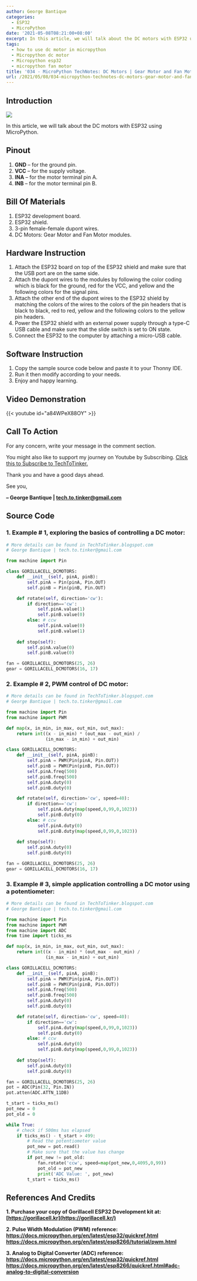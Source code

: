 ```yaml
---
author: George Bantique
categories:
  - ESP32
  - MicroPython
date: '2021-05-08T08:21:00+08:00'
excerpt: In this article, we will talk about the DC motors with ESP32 using MicroPython.
tags:
  - how to use dc motor in micropython
  - Micropython dc motor
  - Micropython esp32
  - micropython fan motor
title: '034 - MicroPython TechNotes: DC Motors | Gear Motor and Fan Motor'
url: /2021/05/08/034-micropython-technotes-dc-motors-gear-motor-and-fan-motor/
---
```


## **Introduction**

![](https://techtotinker.com/wp-content/uploads/2021/05/034-2BMicroPython-2BTechNotes-2BDC-2BMotors.png)

In this article, we will talk about the DC motors with ESP32 using MicroPython.

## **Pinout**
1. **GND** – for the ground pin.
2. **VCC** – for the supply voltage.
3. **INA** – for the motor terminal pin A.
4. **INB** – for the motor terminal pin B.

## **Bill Of Materials**
1. ESP32 development board.
2. ESP32 shield.
3. 3-pin female-female dupont wires.
4. DC Motors: Gear Motor and Fan Motor modules.

## **Hardware Instruction**
1. Attach the ESP32 board on top of the ESP32 shield and make sure that the USB port are on the same side.
2. Attach the dupont wires to the modules by following the color coding which is black for the ground, red for the VCC, and yellow and the following colors for the signal pins.
3. Attach the other end of the dupont wires to the ESP32 shield by matching the colors of the wires to the colors of the pin headers that is black to black, red to red, yellow and the following colors to the yellow pin headers.
4. Power the ESP32 shield with an external power supply through a type-C USB cable and make sure that the slide switch is set to ON state.
5. Connect the ESP32 to the computer by attaching a micro-USB cable.

## **Software Instruction**
1. Copy the sample source code below and paste it to your Thonny IDE.
2. Run it then modify according to your needs.
3. Enjoy and happy learning.

## **Video Demonstration**
{{< youtube id="a84WPeX88OY" >}}

## **Call To Action**
For any concern, write your message in the comment section.

You might also like to support my journey on Youtube by Subscribing. [Click this to Subscribe to TechToTinker.](https://www.youtube.com/c/TechToTinker?sub_confirmation=1)

Thank you and have a good days ahead.

See you,

**– George Bantique | tech.to.tinker@gmail.com**

## **Source Code**

### 1. Example # 1, exploring the basics of controlling a DC motor:

```py { lineNos="true" wrap="true" }
# More details can be found in TechToTinker.blogspot.com 
# George Bantique | tech.to.tinker@gmail.com

from machine import Pin

class GORILLACELL_DCMOTORS:
    def __init__(self, pinA, pinB):
        self.pinA = Pin(pinA, Pin.OUT)
        self.pinB = Pin(pinB, Pin.OUT)

    def rotate(self, direction='cw'):
        if direction=='cw':
            self.pinA.value(1)
            self.pinB.value(0)
        else: # ccw
            self.pinA.value(0)
            self.pinB.value(1)
            
    def stop(self):
        self.pinA.value(0)
        self.pinB.value(0)

fan = GORILLACELL_DCMOTORS(25, 26)
gear = GORILLACELL_DCMOTORS(16, 17)

```

### 2. Example # 2, PWM control of DC motor:

```py { lineNos="true" wrap="true" }
# More details can be found in TechToTinker.blogspot.com 
# George Bantique | tech.to.tinker@gmail.com

from machine import Pin
from machine import PWM

def map(x, in_min, in_max, out_min, out_max): 
    return int((x - in_min) * (out_max - out_min) /
               (in_max - in_min) + out_min)

class GORILLACELL_DCMOTORS:
    def __init__(self, pinA, pinB):
        self.pinA = PWM(Pin(pinA, Pin.OUT))
        self.pinB = PWM(Pin(pinB, Pin.OUT))
        self.pinA.freq(500)
        self.pinB.freq(500)
        self.pinA.duty(0)
        self.pinB.duty(0)

    def rotate(self, direction='cw', speed=40):
        if direction=='cw':
            self.pinA.duty(map(speed,0,99,0,1023))
            self.pinB.duty(0)
        else: # ccw
            self.pinA.duty(0)
            self.pinB.duty(map(speed,0,99,0,1023))
            
    def stop(self):
        self.pinA.duty(0)
        self.pinB.duty(0)

fan = GORILLACELL_DCMOTORS(25, 26)
gear = GORILLACELL_DCMOTORS(16, 17)

```

### 3. Example # 3, simple application controlling a DC motor using a potentiometer:

```py { lineNos="true" wrap="true" }
# More details can be found in TechToTinker.blogspot.com 
# George Bantique | tech.to.tinker@gmail.com

from machine import Pin
from machine import PWM
from machine import ADC
from time import ticks_ms

def map(x, in_min, in_max, out_min, out_max): 
    return int((x - in_min) * (out_max - out_min) /
               (in_max - in_min) + out_min)

class GORILLACELL_DCMOTORS:
    def __init__(self, pinA, pinB):
        self.pinA = PWM(Pin(pinA, Pin.OUT))
        self.pinB = PWM(Pin(pinB, Pin.OUT))
        self.pinA.freq(500)
        self.pinB.freq(500)
        self.pinA.duty(0)
        self.pinB.duty(0)

    def rotate(self, direction='cw', speed=40):
        if direction=='cw':
            self.pinA.duty(map(speed,0,99,0,1023))
            self.pinB.duty(0)
        else: # ccw
            self.pinA.duty(0)
            self.pinB.duty(map(speed,0,99,0,1023))
            
    def stop(self):
        self.pinA.duty(0)
        self.pinB.duty(0)

fan = GORILLACELL_DCMOTORS(25, 26)
pot = ADC(Pin(32, Pin.IN))
pot.atten(ADC.ATTN_11DB)

t_start = ticks_ms()
pot_new = 0
pot_old = 0

while True:
    # check if 500ms has elapsed
    if ticks_ms() - t_start > 499:
        # Read the potentiometer value
        pot_new = pot.read()
        # Make sure that the value has change
        if pot_new != pot_old:
            fan.rotate('ccw', speed=map(pot_new,0,4095,0,99))
            pot_old = pot_new
            print('ADC Value: ', pot_new)
        t_start = ticks_ms()

```

## **References And Credits**

**1. Purchase your copy of Gorillacell ESP32 Development kit at:**
**[https://gorillacell.kr](https://gorillacell.kr/)**

**2. Pulse Width Modulation (PWM) reference:**
**<https://docs.micropython.org/en/latest/esp32/quickref.html>**
**<https://docs.micropython.org/en/latest/esp8266/tutorial/pwm.html>**

**3. Analog to Digital Converter (ADC) reference:**
**<https://docs.micropython.org/en/latest/esp32/quickref.html>**
**<https://docs.micropython.org/en/latest/esp8266/quickref.html#adc-analog-to-digital-conversion>**


